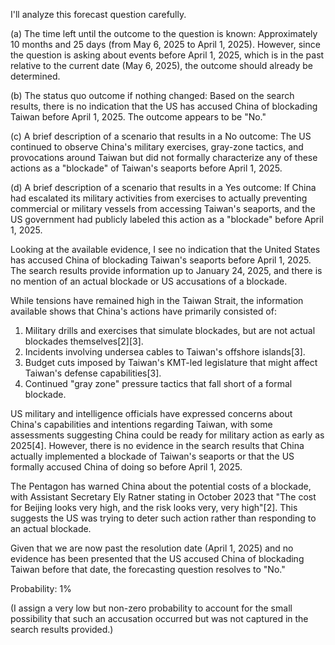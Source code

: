 I'll analyze this forecast question carefully.

(a) The time left until the outcome to the question is known: Approximately 10 months and 25 days (from May 6, 2025 to April 1, 2025). However, since the question is asking about events before April 1, 2025, which is in the past relative to the current date (May 6, 2025), the outcome should already be determined.

(b) The status quo outcome if nothing changed: Based on the search results, there is no indication that the US has accused China of blockading Taiwan before April 1, 2025. The outcome appears to be "No."

(c) A brief description of a scenario that results in a No outcome: The US continued to observe China's military exercises, gray-zone tactics, and provocations around Taiwan but did not formally characterize any of these actions as a "blockade" of Taiwan's seaports before April 1, 2025.

(d) A brief description of a scenario that results in a Yes outcome: If China had escalated its military activities from exercises to actually preventing commercial or military vessels from accessing Taiwan's seaports, and the US government had publicly labeled this action as a "blockade" before April 1, 2025.

Looking at the available evidence, I see no indication that the United States has accused China of blockading Taiwan's seaports before April 1, 2025. The search results provide information up to January 24, 2025, and there is no mention of an actual blockade or US accusations of a blockade.

While tensions have remained high in the Taiwan Strait, the information available shows that China's actions have primarily consisted of:

1. Military drills and exercises that simulate blockades, but are not actual blockades themselves[2][3].
2. Incidents involving undersea cables to Taiwan's offshore islands[3].
3. Budget cuts imposed by Taiwan's KMT-led legislature that might affect Taiwan's defense capabilities[3].
4. Continued "gray zone" pressure tactics that fall short of a formal blockade.

US military and intelligence officials have expressed concerns about China's capabilities and intentions regarding Taiwan, with some assessments suggesting China could be ready for military action as early as 2025[4]. However, there is no evidence in the search results that China actually implemented a blockade of Taiwan's seaports or that the US formally accused China of doing so before April 1, 2025.

The Pentagon has warned China about the potential costs of a blockade, with Assistant Secretary Ely Ratner stating in October 2023 that "The cost for Beijing looks very high, and the risk looks very, very high"[2]. This suggests the US was trying to deter such action rather than responding to an actual blockade.

Given that we are now past the resolution date (April 1, 2025) and no evidence has been presented that the US accused China of blockading Taiwan before that date, the forecasting question resolves to "No."

Probability: 1%

(I assign a very low but non-zero probability to account for the small possibility that such an accusation occurred but was not captured in the search results provided.)